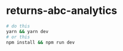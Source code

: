 # returns-abc-analytics

```bash
# do this
yarn && yarn dev
# or this
npm install && npm run dev
```
